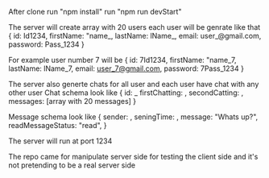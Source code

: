 After clone 
run "npm install"
run "npm run devStart"

The server will create array with 20 users
each user will be genrate like that 
{
    id: <usernumber>Id1234,
    firstName: "name_<usernumber>,
    lastName: lName_<usernumber>,
    email: user_<usernumber>@gmail.com,
    password: <usernumber>Pass_1234
}

For example user number 7 will be
{
    id: 7Id1234,
    firstName: "name_7,
    lastName: lName_7,
    email: user_7@gmail.com,
    password: 7Pass_1234
}

The server also generte chats for all user and each user have chat with any other user
Chat schema look like 
{
    id: <first user id>_<second user id>
    firstChatting: <first user email>,
    secondCatting: <second user email>,
    messages: [array with 20 messages] 
}

Message schema look like
{
    sender: <sender email>,
    seningTime: <sending time as long>,
    message: "Whats up?",
    readMessageStatus: "read",
}

The server will run at port 1234

The repo came for manipulate server side for testing the client side and it's not pretending to be a real server side